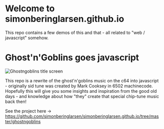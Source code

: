 # Welcome to simonberinglarsen.github.io

This repo contains a few demos of this and that - all related to "web / javascript" somehow.

# Ghost'n'Goblins goes javascript
![Ghostngoblins title screen](https://csdb.dk/gfx/releases/139000/139257.gif)

This repo is a rewrite of the ghost'n'goblins music on the c64 into javascript - originally sid tune was created by Mark Cooksey in 6502 machinecode.
Hopefully this will give you some insights and inspiration from the good old days - and knowledge about how "they" create that special chip-tune music back then!

See the project here -> https://github.com/simonberinglarsen/simonberinglarsen.github.io/tree/master/ghostngoblins



